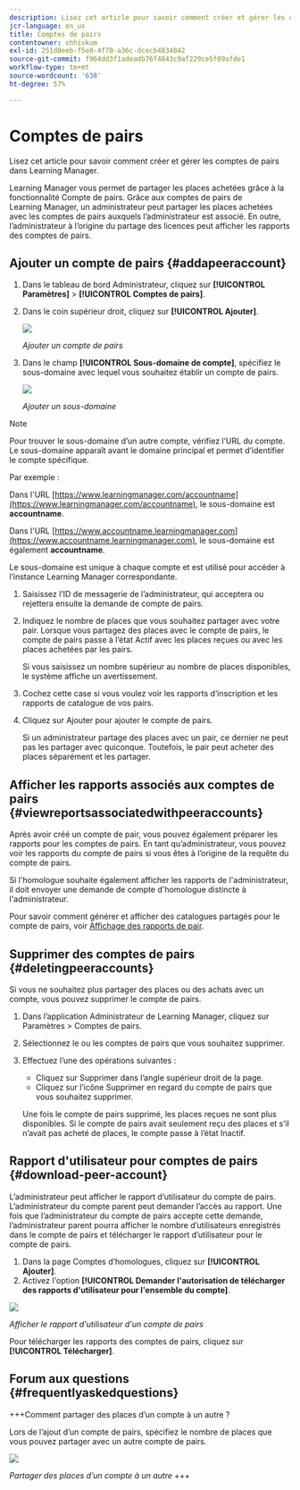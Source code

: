 ```yaml
---
description: Lisez cet article pour savoir comment créer et gérer les comptes de pairs dans Learning Manager.
jcr-language: en_us
title: Comptes de pairs
contentowner: shhivkum
exl-id: 251d0eeb-f5e8-4f70-a36c-dcecb4834042
source-git-commit: f964dd3f1adeadb76f4843c9af229ce5f09afde1
workflow-type: tm+mt
source-wordcount: '638'
ht-degree: 57%

---
```


# Comptes de pairs

Lisez cet article pour savoir comment créer et gérer les comptes de pairs dans Learning Manager.

Learning Manager vous permet de partager les places achetées grâce à la fonctionnalité Compte de pairs. Grâce aux comptes de pairs de Learning Manager, un administrateur peut partager les places achetées avec les comptes de pairs auxquels l’administrateur est associé. En outre, l’administrateur à l’origine du partage des licences peut afficher les rapports des comptes de pairs.

## Ajouter un compte de pairs {#addapeeraccount}

1. Dans le tableau de bord Administrateur, cliquez sur **[!UICONTROL Paramètres]** > **[!UICONTROL Comptes de pairs]**.
1. Dans le coin supérieur droit, cliquez sur **[!UICONTROL Ajouter]**.

   ![](assets/peeraccount.png)

   *Ajouter un compte de pairs*

1. Dans le champ **[!UICONTROL Sous-domaine de compte]**, spécifiez le sous-domaine avec lequel vous souhaitez établir un compte de pairs.

   ![](assets/addpeer.png)

   *Ajouter un sous-domaine*

>[!NOTE]
>
>Pour trouver le sous-domaine d’un autre compte, vérifiez l’URL du compte. Le sous-domaine apparaît avant le domaine principal et permet d’identifier le compte spécifique.
>
>Par exemple :
>
>Dans l&#39;URL [https://www.learningmanager.com/accountname](https://www.learningmanager.com/accountname), le sous-domaine est **accountname**.
>
>Dans l&#39;URL [https://www.accountname.learningmanager.com](https://www.accountname.learningmanager.com), le sous-domaine est également **accountname**.
>
>Le sous-domaine est unique à chaque compte et est utilisé pour accéder à l’instance Learning Manager correspondante.

1. Saisissez l’ID de messagerie de l’administrateur, qui acceptera ou rejettera ensuite la demande de compte de pairs.
1. Indiquez le nombre de places que vous souhaitez partager avec votre pair. Lorsque vous partagez des places avec le compte de pairs, le compte de pairs passe à l’état Actif avec les places reçues ou avec les places achetées par les pairs.

   Si vous saisissez un nombre supérieur au nombre de places disponibles, le système affiche un avertissement.

1. Cochez cette case si vous voulez voir les rapports d’inscription et les rapports de catalogue de vos pairs.
1. Cliquez sur Ajouter pour ajouter le compte de pairs.

   Si un administrateur partage des places avec un pair, ce dernier ne peut pas les partager avec quiconque. Toutefois, le pair peut acheter des places séparément et les partager.

## Afficher les rapports associés aux comptes de pairs {#viewreportsassociatedwithpeeraccounts}

Après avoir créé un compte de pair, vous pouvez également préparer les rapports pour les comptes de pairs. En tant qu’administrateur, vous pouvez voir les rapports du compte de pairs si vous êtes à l’origine de la requête du compte de pairs.

Si l&#39;homologue souhaite également afficher les rapports de l&#39;administrateur, il doit envoyer une demande de compte d&#39;homologue distincte à l&#39;administrateur.

Pour savoir comment générer et afficher des catalogues partagés pour le compte de pairs, voir [Affichage des rapports de pair](reports.md#main-pars_header_894271250).

## Supprimer des comptes de pairs {#deletingpeeraccounts}

Si vous ne souhaitez plus partager des places ou des achats avec un compte, vous pouvez supprimer le compte de pairs.

1. Dans l’application Administrateur de Learning Manager, cliquez sur Paramètres > Comptes de pairs.
1. Sélectionnez le ou les comptes de pairs que vous souhaitez supprimer.
1. Effectuez l’une des opérations suivantes :

   * Cliquez sur Supprimer dans l’angle supérieur droit de la page.
   * Cliquez sur l’icône Supprimer en regard du compte de pairs que vous souhaitez supprimer.

   Une fois le compte de pairs supprimé, les places reçues ne sont plus disponibles. Si le compte de pairs avait seulement reçu des places et s’il n’avait pas acheté de places, le compte passe à l’état Inactif.

## Rapport d&#39;utilisateur pour comptes de pairs {#download-peer-account}

L’administrateur peut afficher le rapport d’utilisateur du compte de pairs. L’administrateur du compte parent peut demander l’accès au rapport. Une fois que l’administrateur du compte de pairs accepte cette demande, l’administrateur parent pourra afficher le nombre d’utilisateurs enregistrés dans le compte de pairs et télécharger le rapport d’utilisateur pour le compte de pairs.

1. Dans la page Comptes d’homologues, cliquez sur **[!UICONTROL Ajouter]**.
1. Activez l&#39;option **[!UICONTROL Demander l&#39;autorisation de télécharger des rapports d&#39;utilisateur pour l&#39;ensemble du compte]**.

![](assets/image034.png)

*Afficher le rapport d&#39;utilisateur d&#39;un compte de pairs*

Pour télécharger les rapports des comptes de pairs, cliquez sur **[!UICONTROL Télécharger]**.

## Forum aux questions {#frequentlyaskedquestions}

+++Comment partager des places d’un compte à un autre ?

Lors de l’ajout d’un compte de pairs, spécifiez le nombre de places que vous pouvez partager avec un autre compte de pairs.

![](assets/share-seats.png)

*Partager des places d’un compte à un autre*
+++
